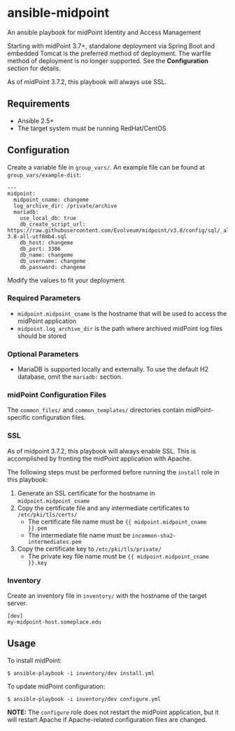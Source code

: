 # ansible-midpoint

An ansible playbook for midPoint Identity and Access Management

Starting with midPoint 3.7+, standalone deployment via Spring Boot and embedded Tomcat is the preferred method of deployment. The warfile method of deployment is no longer supported. See the **Configuration** section for details.

As of midPoint 3.7.2, this playbook will always use SSL.

## Requirements

* Ansible 2.5+
* The target system must be running RedHat/CentOS

## Configuration

Create a variable file in `group_vars/`. An example file can be found at `group_vars/example-dist`:

```
---
midpoint:
  midpoint_cname: changeme
  log_archive_dir: /private/archive
  mariadb:
    use_local_db: true
    db_create_script_url: https://raw.githubusercontent.com/Evolveum/midpoint/v3.8/config/sql/_all/mysql-3.8-all-utf8mb4.sql
    db_host: changeme
    db_port: 3306
    db_name: changeme
    db_username: changeme
    db_password: changeme
```

Modify the values to fit your deployment.

### Required Parameters

* `midpoint.midpoint_cname` is the hostname that will be used to access the midPoint application
* `midpoint.log_archive_dir` is the path where archived midPoint log files should be stored

### Optional Parameters

* MariaDB is supported locally and externally. To use the default H2 database, omit the `mariadb:` section.

### midPoint Configuration Files

The `common_files/` and `common_templates/` directories contain midPoint-specific configuration files.

### SSL

As of midpoint 3.7.2, this playbook will always enable SSL. This is accomplished by fronting the midPoint application with Apache.

The following steps must be performed before running the `install` role in this playbook:
1. Generate an SSL certificate for the hostname in `midpoint.midpoint_cname`
1. Copy the certificate file and any intermediate certificates to `/etc/pki/tls/certs/`
   * The certificate file name must be `{{ midpoint.midpoint_cname }}.pem`
   * The intermediate file name must be `incommon-sha2-intermediates.pem`
1. Copy the certificate key to `/etc/pki/tls/private/`
   * The private key file name must be `{{ midpoint.midpoint_cname }}.key`

### Inventory

Create an inventory file in `inventory/` with the hostname of the target server.

```
[dev]
my-midpoint-host.someplace.edu
```

## Usage

To install midPoint:

```
$ ansible-playbook -i inventory/dev install.yml
```

To update midPoint configuration:

```
$ ansible-playbook -i inventory/dev configure.yml
```

**NOTE:** The `configure` role does not restart the midPoint application, but it will restart Apache if Apache-related configuration files are changed.

